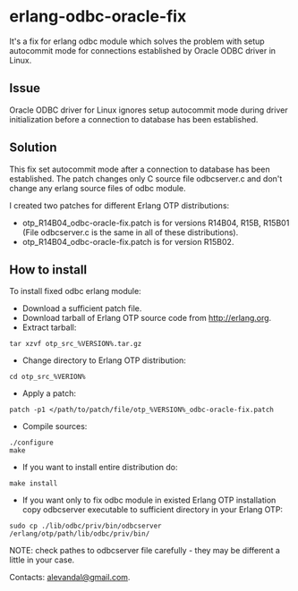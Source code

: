 erlang-odbc-oracle-fix
======================

It's a fix for erlang odbc module which solves the problem with setup autocommit mode for connections established by Oracle ODBC driver in Linux.

Issue
-----

Oracle ODBC driver for Linux ignores setup autocommit mode during driver initialization before a connection to database has been established.

Solution
--------

This fix set autocommit mode after a connection to database has been established. The patch changes only C source file odbcserver.c and don't change any erlang source files of odbc module.

I created two patches for different Erlang OTP distributions:
* otp_R14B04_odbc-oracle-fix.patch is for versions R14B04, R15B, R15B01 (File odbcserver.c is the same in all of these distributions).
* otp_R14B04_odbc-oracle-fix.patch is for version R15B02.

How to install
--------------

To install fixed odbc erlang module:
* Download a sufficient patch file.
* Download tarball of Erlang OTP source code from http://erlang.org.
* Extract tarball:

```
tar xzvf otp_src_%VERSION%.tar.gz
```

* Change directory to Erlang OTP distribution:

```
cd otp_src_%VERION%
```

* Apply a patch:

```
patch -p1 </path/to/patch/file/otp_%VERSION%_odbc-oracle-fix.patch
```

* Compile sources:

```
./configure
make
```

* If you want to install entire distribution do:

```
make install
```

* If you want only to fix odbc module in existed Erlang OTP installation copy odbcserver executable to sufficient directory in your Erlang OTP:

```
sudo cp ./lib/odbc/priv/bin/odbcserver /erlang/otp/path/lib/odbc/priv/bin/
```

NOTE: check pathes to odbcserver file carefully - they may be different a little in your case.

Contacts: alevandal@gmail.com.



